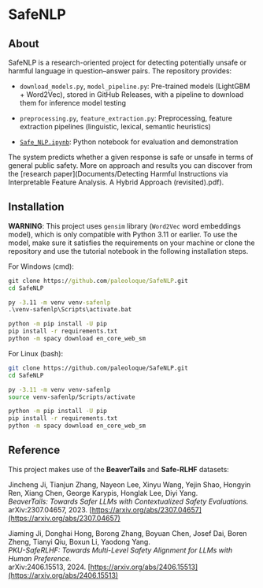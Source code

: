 # SafeNLP
## About
SafeNLP is a research-oriented project for detecting potentially unsafe or harmful language in question–answer pairs.
The repository provides:

+ `download_models.py`, `model_pipeline.py`: Pre-trained models (LightGBM + Word2Vec), stored in GitHub Releases, with a pipeline to download them for inference model testing

+ `preprocessing.py`, `feature_extraction.py`: Preprocessing, feature extraction pipelines (linguistic, lexical, semantic heuristics)

+ [`Safe_NLP.ipynb`](Documents/SafeNLP_Notebook.ipynb): Python notebook for evaluation and demonstration

The system predicts whether a given response is safe or unsafe in terms of general public safety.
More on approach and results you can discover from the [research paper](Documents/Detecting Harmful Instructions via Interpretable Feature Analysis. A Hybrid Approach (revisited).pdf).

## Installation

**WARNING**: This project uses `gensim` library (`Word2Vec` word embeddings model), which is only compatible with Python 3.11 or earlier. To use the model, make sure it satisfies the requirements on your machine or clone the repository and use the tutorial notebook in the following installation steps.

For Windows (cmd):
```cmd
git clone https://github.com/paleoloque/SafeNLP.git
cd SafeNLP

py -3.11 -m venv venv-safenlp
.\venv-safenlp\Scripts\activate.bat

python -m pip install -U pip
pip install -r requirements.txt
python -m spacy download en_core_web_sm
```
For Linux (bash):
```bash
git clone https://github.com/paleoloque/SafeNLP.git
cd SafeNLP

py -3.11 -m venv venv-safenlp
source venv-safenlp/Scripts/activate

python -m pip install -U pip
pip install -r requirements.txt
python -m spacy download en_core_web_sm
```
## Reference
This project makes use of the **BeaverTails** and **Safe-RLHF** datasets:

Jincheng Ji, Tianjun Zhang, Nayeon Lee, Xinyu Wang, Yejin Shao, Hongyin Ren, Xiang Chen, George Karypis, Honglak Lee, Diyi Yang.  
*BeaverTails: Towards Safer LLMs with Contextualized Safety Evaluations.*  
arXiv:2307.04657, 2023. [https://arxiv.org/abs/2307.04657](https://arxiv.org/abs/2307.04657)

Jiaming Ji, Donghai Hong, Borong Zhang, Boyuan Chen, Josef Dai, Boren Zheng, Tianyi Qiu, Boxun Li, Yaodong Yang.  
*PKU-SafeRLHF: Towards Multi-Level Safety Alignment for LLMs with Human Preference.*  
arXiv:2406.15513, 2024. [https://arxiv.org/abs/2406.15513](https://arxiv.org/abs/2406.15513)
